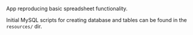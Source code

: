 App reproducing basic spreadsheet functionality.

Initial MySQL scripts for creating database and tables can be found in the `resources/` dir.